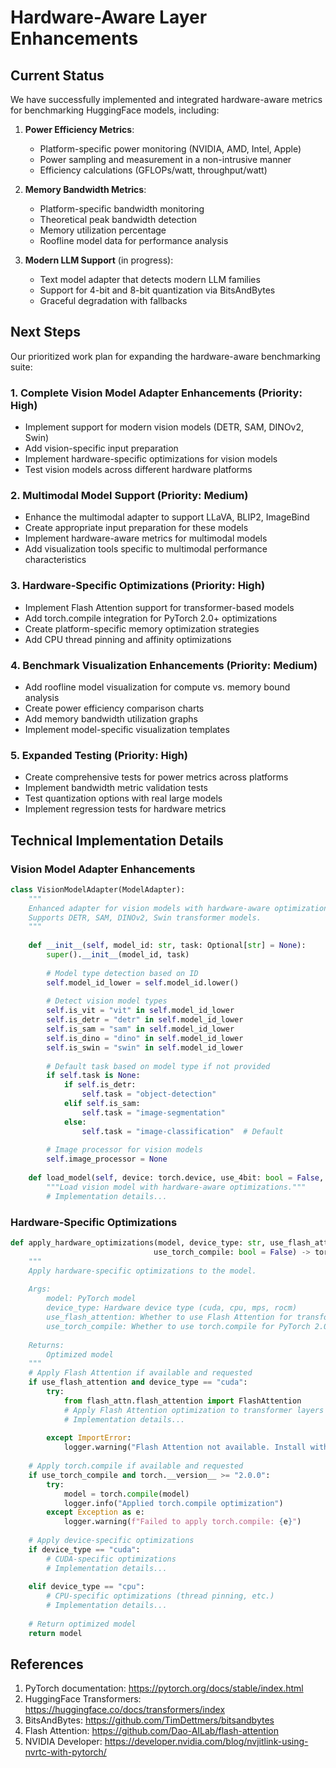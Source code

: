 # Hardware-Aware Layer Enhancements

## Current Status

We have successfully implemented and integrated hardware-aware metrics for benchmarking HuggingFace models, including:

1. **Power Efficiency Metrics**:
   - Platform-specific power monitoring (NVIDIA, AMD, Intel, Apple)
   - Power sampling and measurement in a non-intrusive manner
   - Efficiency calculations (GFLOPs/watt, throughput/watt)

2. **Memory Bandwidth Metrics**:
   - Platform-specific bandwidth monitoring
   - Theoretical peak bandwidth detection
   - Memory utilization percentage
   - Roofline model data for performance analysis

3. **Modern LLM Support** (in progress):
   - Text model adapter that detects modern LLM families
   - Support for 4-bit and 8-bit quantization via BitsAndBytes
   - Graceful degradation with fallbacks

## Next Steps

Our prioritized work plan for expanding the hardware-aware benchmarking suite:

### 1. Complete Vision Model Adapter Enhancements (Priority: High)
- Implement support for modern vision models (DETR, SAM, DINOv2, Swin)
- Add vision-specific input preparation
- Implement hardware-specific optimizations for vision models
- Test vision models across different hardware platforms

### 2. Multimodal Model Support (Priority: Medium)
- Enhance the multimodal adapter to support LLaVA, BLIP2, ImageBind
- Create appropriate input preparation for these models
- Implement hardware-aware metrics for multimodal models
- Add visualization tools specific to multimodal performance characteristics 

### 3. Hardware-Specific Optimizations (Priority: High)
- Implement Flash Attention support for transformer-based models
- Add torch.compile integration for PyTorch 2.0+ optimizations
- Create platform-specific memory optimization strategies
- Add CPU thread pinning and affinity optimizations

### 4. Benchmark Visualization Enhancements (Priority: Medium)
- Add roofline model visualization for compute vs. memory bound analysis
- Create power efficiency comparison charts
- Add memory bandwidth utilization graphs
- Implement model-specific visualization templates

### 5. Expanded Testing (Priority: High)
- Create comprehensive tests for power metrics across platforms
- Implement bandwidth metric validation tests
- Test quantization options with real large models
- Implement regression tests for hardware metrics

## Technical Implementation Details

### Vision Model Adapter Enhancements
```python
class VisionModelAdapter(ModelAdapter):
    """
    Enhanced adapter for vision models with hardware-aware optimizations.
    Supports DETR, SAM, DINOv2, Swin transformer models.
    """
    
    def __init__(self, model_id: str, task: Optional[str] = None):
        super().__init__(model_id, task)
        
        # Model type detection based on ID
        self.model_id_lower = self.model_id.lower()
        
        # Detect vision model types
        self.is_vit = "vit" in self.model_id_lower
        self.is_detr = "detr" in self.model_id_lower
        self.is_sam = "sam" in self.model_id_lower
        self.is_dino = "dino" in self.model_id_lower
        self.is_swin = "swin" in self.model_id_lower
        
        # Default task based on model type if not provided
        if self.task is None:
            if self.is_detr:
                self.task = "object-detection"
            elif self.is_sam:
                self.task = "image-segmentation"
            else:
                self.task = "image-classification"  # Default
        
        # Image processor for vision models
        self.image_processor = None
    
    def load_model(self, device: torch.device, use_4bit: bool = False, use_8bit: bool = False) -> torch.nn.Module:
        """Load vision model with hardware-aware optimizations."""
        # Implementation details...
```

### Hardware-Specific Optimizations
```python
def apply_hardware_optimizations(model, device_type: str, use_flash_attention: bool = False, 
                                use_torch_compile: bool = False) -> torch.nn.Module:
    """
    Apply hardware-specific optimizations to the model.
    
    Args:
        model: PyTorch model
        device_type: Hardware device type (cuda, cpu, mps, rocm)
        use_flash_attention: Whether to use Flash Attention for transformer models
        use_torch_compile: Whether to use torch.compile for PyTorch 2.0+ optimizations
        
    Returns:
        Optimized model
    """
    # Apply Flash Attention if available and requested
    if use_flash_attention and device_type == "cuda":
        try:
            from flash_attn.flash_attention import FlashAttention
            # Apply Flash Attention optimization to transformer layers
            # Implementation details...
            
        except ImportError:
            logger.warning("Flash Attention not available. Install with 'pip install flash-attn'")
    
    # Apply torch.compile if available and requested
    if use_torch_compile and torch.__version__ >= "2.0.0":
        try:
            model = torch.compile(model)
            logger.info("Applied torch.compile optimization")
        except Exception as e:
            logger.warning(f"Failed to apply torch.compile: {e}")
    
    # Apply device-specific optimizations
    if device_type == "cuda":
        # CUDA-specific optimizations
        # Implementation details...
        
    elif device_type == "cpu":
        # CPU-specific optimizations (thread pinning, etc.)
        # Implementation details...
        
    # Return optimized model
    return model
```

## References

1. PyTorch documentation: https://pytorch.org/docs/stable/index.html
2. HuggingFace Transformers: https://huggingface.co/docs/transformers/index
3. BitsAndBytes: https://github.com/TimDettmers/bitsandbytes
4. Flash Attention: https://github.com/Dao-AILab/flash-attention
5. NVIDIA Developer: https://developer.nvidia.com/blog/nvjitlink-using-nvrtc-with-pytorch/